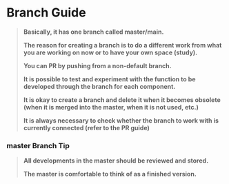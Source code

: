 # Branch Guide

> **Basically, it has one branch called master/main.**
>
> **The reason for creating a branch is to do a different work from what you are working on now or to have your own space (study).**
>
> **You can PR by pushing from a non-default branch.**
>
> **It is possible to test and experiment with the function to be developed through the branch for each component.**
>
> **It is okay to create a branch and delete it when it becomes obsolete (when it is merged into the master, when it is not used, etc.)**
>
> **It is always necessary to check whether the branch to work with is currently connected (refer to the PR guide)**

### master Branch Tip
> **All developments in the master should be reviewed and stored.**
> 
> **The master is comfortable to think of as a finished version.**

